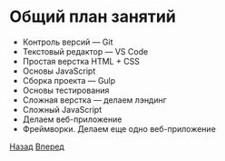 # __Общий план занятий__
 * Контроль версий — Git
 * Текстовый редактор — VS Code
 * Простая верстка HTML + CSS
 * Основы JavaScript
 * Сборка проекта — Gulp
 * Основы тестирования
 * Сложная верстка — делаем лэндинг
 * Сложный JavaScript
 * Делаем веб-приложение
 * Фреймворки. Делаем еще одно веб-приложение

 [Назад](README-4.md) [Вперед](README-6.md)